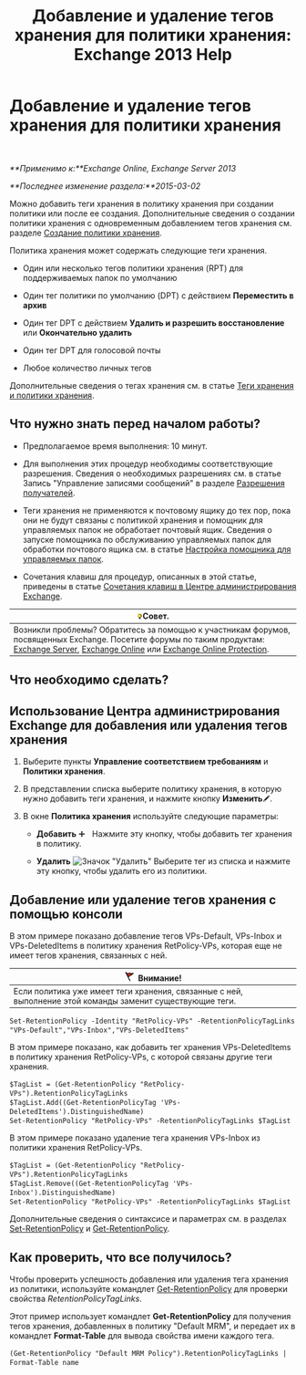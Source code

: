 ﻿---
title: 'Добавление и удаление тегов хранения для политики хранения: Exchange 2013 Help'
TOCTitle: Добавление и удаление тегов хранения для политики хранения
ms:assetid: 3a5196ce-2764-453d-9bc1-5ec22d06b40d
ms:mtpsurl: https://technet.microsoft.com/ru-ru/library/Dd362328(v=EXCHG.150)
ms:contentKeyID: 50487847
ms.date: 04/30/2018
mtps_version: v=EXCHG.150
ms.translationtype: HT
---

# Добавление и удаление тегов хранения для политики хранения

 

_**Применимо к:**Exchange Online, Exchange Server 2013_

_**Последнее изменение раздела:**2015-03-02_

Можно добавить теги хранения в политику хранения при создании политики или после ее создания. Дополнительные сведения о создании политики хранения с одновременным добавлением тегов хранения см. разделе [Создание политики хранения](create-a-retention-policy-exchange-2013-help.md).

Политика хранения может содержать следующие теги хранения.

  - Один или несколько тегов политики хранения (RPT) для поддерживаемых папок по умолчанию

  - Один тег политики по умолчанию (DPT) с действием **Переместить в архив**

  - Один тег DPT с действием **Удалить и разрешить восстановление** или **Окончательно удалить**

  - Один тег DPT для голосовой почты

  - Любое количество личных тегов

Дополнительные сведения о тегах хранения см. в статье [Теги хранения и политики хранения](retention-tags-and-retention-policies-exchange-2013-help.md).

## Что нужно знать перед началом работы?

  - Предполагаемое время выполнения: 10 минут.

  - Для выполнения этих процедур необходимы соответствующие разрешения. Сведения о необходимых разрешениях см. в статье Запись "Управление записями сообщений" в разделе [Разрешения получателей](recipients-permissions-exchange-2013-help.md).

  - Теги хранения не применяются к почтовому ящику до тех пор, пока они не будут связаны с политикой хранения и помощник для управляемых папок не обработает почтовый ящик. Сведения о запуске помощника по обслуживанию управляемых папок для обработки почтового ящика см. в статье [Настройка помощника для управляемых папок](configure-the-managed-folder-assistant-exchange-2013-help.md).

  - Сочетания клавиш для процедур, описанных в этой статье, приведены в статье [Сочетания клавиш в Центре администрирования Exchange](keyboard-shortcuts-in-the-exchange-admin-center-exchange-online-protection-help.md).

<table>
<thead>
<tr class="header">
<th><img src="images/Bb124558.tip(EXCHG.150).gif" title="Совет" alt="Совет" />Совет.</th>
</tr>
</thead>
<tbody>
<tr class="odd">
<td>Возникли проблемы? Обратитесь за помощью к участникам форумов, посвященных Exchange. Посетите форумы по таким продуктам: <a href="https://go.microsoft.com/fwlink/p/?linkid=60612">Exchange Server</a>, <a href="https://go.microsoft.com/fwlink/p/?linkid=267542">Exchange Online</a> или <a href="https://go.microsoft.com/fwlink/p/?linkid=285351">Exchange Online Protection</a>.</td>
</tr>
</tbody>
</table>


## Что необходимо сделать?

## Использование Центра администрирования Exchange для добавления или удаления тегов хранения

1.  Выберите пункты **Управление соответствием требованиям** и **Политики хранения**.

2.  В представлении списка выберите политику хранения, в которую нужно добавить теги хранения, и нажмите кнопку **Изменить**![Значок редактирования](images/Bb124582.6f53ccb2-1f13-4c02-bea0-30690e6ea71d(EXCHG.150).gif "Значок редактирования").

3.  В окне **Политика хранения** используйте следующие параметры:
    
      - **Добавить** ![Значок добавления](images/JJ218640.c1e75329-d6d7-4073-a27d-498590bbb558(EXCHG.150).gif "Значок добавления")   Нажмите эту кнопку, чтобы добавить тег хранения в политику.
    
      - **Удалить** ![Значок "Удалить"](images/JJ657492.479b6ced-8d64-4277-a725-f17fea202b28(EXCHG.150).gif "Значок \"Удалить\"") Выберите тег из списка и нажмите эту кнопку, чтобы удалить его из политики.

## Добавление или удаление тегов хранения с помощью консоли

В этом примере показано добавление тегов VPs-Default, VPs-Inbox и VPs-DeletedItems в политику хранения RetPolicy-VPs, которая еще не имеет тегов хранения, связанных с ней.

<table>
<thead>
<tr class="header">
<th><img src="images/Dd876857.Caution(EXCHG.150).gif" title="Внимание!" alt="Внимание!" />Внимание!</th>
</tr>
</thead>
<tbody>
<tr class="odd">
<td>Если политика уже имеет теги хранения, связанные с ней, выполнение этой команды заменит существующие теги.</td>
</tr>
</tbody>
</table>


    Set-RetentionPolicy -Identity "RetPolicy-VPs" -RetentionPolicyTagLinks "VPs-Default","VPs-Inbox","VPs-DeletedItems"

В этом примере показано, как добавить тег хранения VPs-DeletedItems в политику хранения RetPolicy-VPs, с которой связаны другие теги хранения.

    $TagList = (Get-RetentionPolicy "RetPolicy-VPs").RetentionPolicyTagLinks
    $TagList.Add((Get-RetentionPolicyTag 'VPs-DeletedItems').DistinguishedName)
    Set-RetentionPolicy "RetPolicy-VPs" -RetentionPolicyTagLinks $TagList

В этом примере показано удаление тега хранения VPs-Inbox из политики хранения RetPolicy-VPs.

    $TagList = (Get-RetentionPolicy "RetPolicy-VPs").RetentionPolicyTagLinks
    $TagList.Remove((Get-RetentionPolicyTag 'VPs-Inbox').DistinguishedName)
    Set-RetentionPolicy "RetPolicy-VPs" -RetentionPolicyTagLinks $TagList

Дополнительные сведения о синтаксисе и параметрах см. в разделах [Set-RetentionPolicy](https://technet.microsoft.com/ru-ru/library/dd335196\(v=exchg.150\)) и [Get-RetentionPolicy](https://technet.microsoft.com/ru-ru/library/dd298086\(v=exchg.150\)).

## Как проверить, что все получилось?

Чтобы проверить успешность добавления или удаления тега хранения из политики, используйте командлет [Get-RetentionPolicy](https://technet.microsoft.com/ru-ru/library/dd298086\(v=exchg.150\)) для проверки свойства *RetentionPolicyTagLinks*.

Этот пример использует командлет **Get-RetentionPolicy** для получения тегов хранения, добавленных в политику "Default MRM", и передает их в командлет **Format-Table** для вывода свойства имени каждого тега.

    (Get-RetentionPolicy "Default MRM Policy").RetentionPolicyTagLinks | Format-Table name


